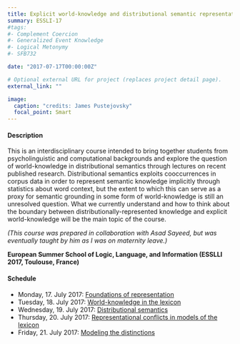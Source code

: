 ```yaml
---
title: Explicit world-knowledge and distributional semantic representations (with Asad Sayeed, ESSLI, July 2017)
summary: ESSLI-17
#tags:
#- Complement Coercion
#- Generalized Event Knowledge
#- Logical Metonymy
#- SFB732

date: "2017-07-17T00:00:00Z"

# Optional external URL for project (replaces project detail page).
external_link: ""

image:
  caption: "credits: James Pustejovsky"
  focal_point: Smart
---
```


<h4>Description </h4>

This is an interdisciplinary course intended to bring together students from psycholinguistic and computational backgrounds and explore the question of world-knowledge in distributional semantics through lectures on recent published research. Distributional semantics exploits cooccurrences in corpus data in order to represent semantic knowledge implicitly through statistics about word context, but the extent to which this can serve as a proxy for semantic grounding in some form of world-knowledge is still an unresolved question. What we currently understand and how to think about the boundary between distributionally-represented knowledge and explicit world-knowledge will be the main topic of the course.

<i>(This course was prepared in collaboration with Asad Sayeed, but was eventually taught by him as I was on maternity leave.)</i>

<b>European Summer School of Logic, Language, and Information (ESSLLI 2017, Toulouse, France)</b>

<h4>Schedule </h4>

- Monday, 17. July 2017: [Foundations of representation](s1.pdf)
- Tuesday, 18. July 2017: [World-knowledge in the lexicon](s2.pdf)
- Wednesday, 19. July 2017: [Distributional semantics](s3.pdf) 
- Thursday, 20. July 2017: [Representational conflicts in models of the lexicon](s4.pdf)
- Friday, 21. July 2017: [Modeling the distinctions](s5.pdf)